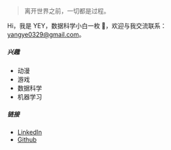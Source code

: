 > 离开世界之前，一切都是过程。

Hi，我是 YEY，数据科学小白一枚 👻，欢迎与我交流联系：<yangye0329@gmail.com>。

##### 兴趣

* 动漫
* 游戏
* 数据科学
* 机器学习

##### 链接

* [LinkedIn](https://www.linkedin.com/in/ye-andy-yang-7a879988/)
* [Github](https://github.com/YEY11)
